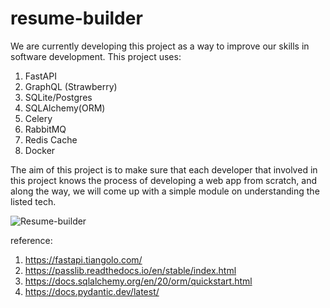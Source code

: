 # resume-builder

We are currently developing this project as a way to improve our skills in software development. This project uses:
1. FastAPI
2. GraphQL (Strawberry)
3. SQLite/Postgres
4. SQLAlchemy(ORM)
5. Celery
6. RabbitMQ
7. Redis Cache
8. Docker

The aim of this project is to make sure that each developer that involved in this project knows the process of developing a web app from scratch, and along the way, we will come up with a simple module on understanding the listed tech.


![Resume-builder](https://github.com/amirul-zafrin/resume-builder/assets/62650104/d5bded31-8ed3-4b04-9b5c-5219a5be7cbf)


reference:
1. https://fastapi.tiangolo.com/
2. https://passlib.readthedocs.io/en/stable/index.html
3. https://docs.sqlalchemy.org/en/20/orm/quickstart.html
4. https://docs.pydantic.dev/latest/

